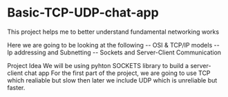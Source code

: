# Basic-TCP-UDP-chat-app
This  project helps me to better understand  fundamental networking works

Here we are going to be looking at the following
-- OSI & TCP/IP models
-- Ip addressing and Subnetting
-- Sockets and  Server-Client Communication

Project Idea
We will be using pyhton SOCKETS library to build a  server-client chat app
For the first part of the  project, we are going to  use TCP which realiable but slow then later we include UDP which is unreliable but faster.
